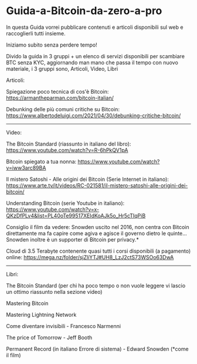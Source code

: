 # Guida-a-Bitcoin-da-zero-a-pro


In questa Guida vorrei pubblicare contenuti e articoli disponibili sul web e raccoglierli tutti insieme.

Iniziamo subito senza perdere tempo! 

Divido la guida in 3 gruppi + un elenco di servizi disponibili per scambiare BTC senza KYC, aggiornando man mano che passa il tempo con nuovo materiale, i 3 gruppi sono, Articoli, Video, Libri

Articoli: 

Spiegazione poco tecnica di cos'è Bitcoin: https://armantheparman.com/bitcoin-italian/

Debunking delle più comuni critiche su Bitcoin: https://www.albertodeluigi.com/2021/04/30/debunking-critiche-bitcoin/

-----------------------------------------------------------------------------------------------------------------------------------------

Video: 

The Bitcoin Standard (riassunto in italiano del libro): https://www.youtube.com/watch?v=R-6hPkQV1pA

Bitcoin spiegato a tua nonna: https://www.youtube.com/watch?v=iww3arc89BA

Il mistero Satoshi - Alle origini dei Bitcoin (Serie Internet in italiano): https://www.arte.tv/it/videos/RC-021581/il-mistero-satoshi-alle-origini-dei-bitcoin/

Understanding Bitcoin (serie Youtube in italiano): https://www.youtube.com/watch?v=x-QKzDfPLv4&list=PL40oTe99517XEIdKoAJk5o_Hr5cTIqPiB

Consiglio il film da vedere: Snowden uscito nel 2016, non centra con Bitcoin direttamente ma fa capire come agiva e agisce il governo dietro le quinte...
Snowden inoltre è un supporter di Bitcoin per privacy.*

Cloud di 3.5 Terabyte contenente quasi tutti i corsi disponibili (a pagamento) online: https://mega.nz/folder/sjZliYTJ#UH8_LzJ2ctS73WSOo63DwA

----------------------------------------------------------------------------------------------------------

Libri:

The Bitcoin Standard (per chi ha poco tempo o non vuole leggere vi lascio un ottimo riassunto nella sezione video)

Mastering Bitcoin

Mastering Lightning Network

Come diventare invisibili - Francesco Narmenni

The price of Tomorrow - Jeff Booth

Permanent Record (in italiano Errore di sistema) - Edward Snowden (*come il film)


